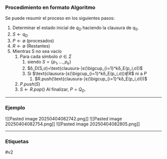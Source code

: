 ### Procedimiento en formato Algoritmo

Se puede resumir el proceso en los siguientes pasos:
1. Determinar el estado inicial de $q_D$ haciendo la clausura de $q_0$.
2. $S←q_D$ 
3. $P←∅$  (procesados)
4. $R←∅$ (Restantes)
5. Mientras S no sea vacío 
	1. Para cada símbolo $σ∈Σ$ 
		1. siendo $S=\{p_1,...,p_k\}$
		2. $δ_D(S,σ)=\text{clausura-}ε(\bigcup_{i=1}^kδ_E(p_i,σ))$ 
		3. Si $\text{clausura-}ε(\bigcup_{i=1}^kδ_E(p_i,σ))∉R$ ni a $P$  
			1. $R.push(\text{clausura-}ε(\bigcup_{i=1}^kδ_E(p_i,σ)))$
	2. $P.push(S)$
	3. $S←R.pop()$
Al finalizar, $P=Q_D$.
***
### Ejemplo

![[Pasted image 20250404082742.png]]
![[Pasted image 20250404082754.png]]
![[Pasted image 20250404082805.png]]
***
### Etiquetas
#v2 
